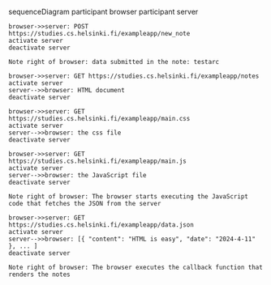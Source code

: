 sequenceDiagram
    participant browser
    participant server

    browser->>server: POST https://studies.cs.helsinki.fi/exampleapp/new_note
    activate server
    deactivate server
    
    Note right of browser: data submitted in the note: testarc

    browser->>server: GET https://studies.cs.helsinki.fi/exampleapp/notes
    activate server
    server-->>browser: HTML document
    deactivate server

    browser->>server: GET https://studies.cs.helsinki.fi/exampleapp/main.css
    activate server
    server-->>browser: the css file
    deactivate server

    browser->>server: GET https://studies.cs.helsinki.fi/exampleapp/main.js
    activate server
    server-->>browser: the JavaScript file
    deactivate server

    Note right of browser: The browser starts executing the JavaScript code that fetches the JSON from the server

    browser->>server: GET https://studies.cs.helsinki.fi/exampleapp/data.json
    activate server
    server-->>browser: [{ "content": "HTML is easy", "date": "2024-4-11" }, ... ]
    deactivate server

    Note right of browser: The browser executes the callback function that renders the notes